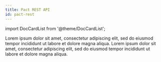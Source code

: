 ```yaml
---
title: Pact REST API
id: pact-rest
---
```


import DocCardList from '@theme/DocCardList';

<head>
  <title>API: Pact REST API</title>
  <meta name="description" content="Lorem ipsum dolor sit amet, consectetur adipiscing elit, sed do eiusmod tempor incididunt ut labore et dolore magna aliqua." />
</head>


Lorem ipsum dolor sit amet, consectetur adipiscing elit, sed do eiusmod tempor incididunt ut labore et dolore magna aliqua. Lorem ipsum dolor sit amet, consectetur adipiscing elit, sed do eiusmod tempor incididunt ut labore et dolore magna aliqua.

<DocCardList />